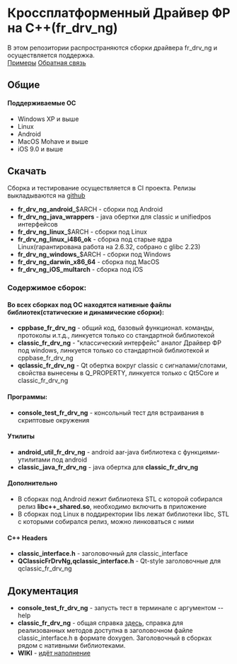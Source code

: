   # Кроссплатформенный Драйвер ФР на C++(fr_drv_ng)

  В этом репозитории распространяются сборки драйвера fr_drv_ng и осуществляется поддержка.  
  [Примеры](https://github.com/shtrih-m/fr_drv_ng_examples)
  [Обратная связь](https://github.com/shtrih-m/fr_drv_ng/issues)

  ## Общие
  #### Поддерживаемые ОС
  * Windows XP и выше
  * Linux
  * Android
  * MacOS Mohave и выше
  * iOS 9.0 и выше

  ## Скачать 
  Cборка и тестирование осуществляется в CI проекта. Релизы выкладываются на [github](https://github.com/shtrih-m/fr_drv_ng/releases)  
  * **fr_drv_ng_android_**$ARCH - сборки под Android
  * **fr_drv_ng_java_wrappers** - java обертки для classic и unifiedpos интерфейсов
  * **fr_drv_ng_linux_**$ARCH - сборки под Linux
  * **fr_drv_ng_linux_i486_ok** - сборка под старые ядра Linux(гарантирована работа на 2.6.32, собрано с glibc 2.23)
  * **fr_drv_ng_windows_**$ARCH - сборки под Windows
  * **fr_drv_ng_darwin_x86_64** - сборка под MacOS
  * **fr_drv_ng_iOS_multarch** - сборка под iOS

  ### Содержимое сборок:
  #### Во всех сборках под ОС находятся нативные файлы библиотек(статические и динамические сборки):
  * **cppbase_fr_drv_ng** - общий код, базовый функционал. команды, протоколы и.т.д., линкуется только со стандартной библиотекой
  * **classic_fr_drv_ng** - "классический интерфейс" аналог Драйвер ФР под windows, линкуется только со стандартной библиотекой и cppbase_fr_drv_ng
  * **qclassic_fr_drv_ng** - Qt обертка вокруг classic с сигналами/слотами, свойства вынесены в Q_PROPERTY, линкуется только с Qt5Core и classic_fr_drv_ng
  #### Программы:
  * **console_test_fr_drv_ng** - консольный тест для встраивания в скриптовые окружения
  #### Утилиты
  * **android_util_fr_drv_ng** - android aar-java библиотека с функциями-утилитами под android
  * **classic_java_fr_drv_ng** - java обертка для **classic_fr_drv_ng**
  #### Дополнительно
  * В сборках под Android лежит библиотека STL с которой собирался релиз **libc++_shared.so**, необходимо включить в приложение
  * В сборках под Linux в поддиректории libs лежат библиотеки libc, STL с которыми собирался релиз, можно линковаться с ними
  #### С++ Headers
  * **classic_interface.h** - заголовочный для classic_interface
  * **QClassicFrDrvNg,qclassic_interface.h** - Qt-style заголовочные для qclassic_fr_drv_ng 

  ## Документация
  * **console_test_fr_drv_ng** - запусть тест в терминале с аргументом --help
  * **classic_fr_drv_ng** - общая справка [здесь](https://exam.shtrih-m-partners.ru/assets/materials/DriverKKT_Guide_415_16_11_20_.zip), справка для реализованных методов доступна в заголовочном файле classic_interface.h в формате doxygen. Заголовочный в сборках рядом с нативными библиотеками.
  * **WIKI** - [идёт наполнение](https://github.com/shtrih-m/fr_drv_ng/wiki)
